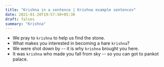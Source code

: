 ```yaml
---
title: "Krishna in a sentence | Krishna example sentences"
date: 2021-01-20T19:57:50+05:30
draft: falses
summary: "Krishna"
---
```

- We pray to `krishna` to help us find the stone.
- What makes you interested in becoming a hare `krishna`?
- We were shot down by -- it is why `krishna` brought you here.
- It was `krishna` who made you fall from sky -- so you can got to pankot palace.
                 
